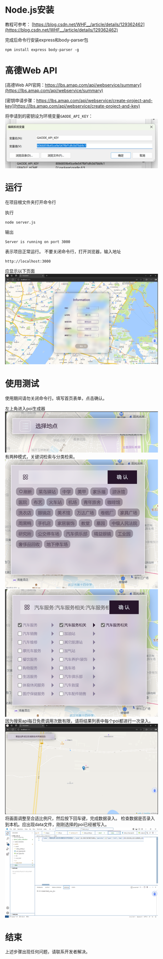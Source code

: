 # Node.js安装
教程可参考：
[https://blog.csdn.net/WHF__/article/details/129362462](https://blog.csdn.net/WHF__/article/details/129362462)

完成后命令行安装express和body-parser包
```
npm install express body-parser -g
```

# 高德Web API
[高德Web API官网：https://lbs.amap.com/api/webservice/summary](https://lbs.amap.com/api/webservice/summary)

[密钥申请步骤：https://lbs.amap.com/api/webservice/create-project-and-key](https://lbs.amap.com/api/webservice/create-project-and-key)

将申请到的密钥设为环境变量`GAODE_API_KEY`：
![环境变量](../asset/blog/gaode_web_api.png)

# 运行
在项目根文件夹打开命令行

执行
```
node server.js
```

输出
```
Server is running on port 3000
```
表示项目正常运行。
不要关闭命令行，打开浏览器，输入地址
```
http://localhost:3000
```
应显示以下页面
![zoom_collection](../asset/blog/zoom_coolection_web.png)

# 使用测试
使用期间请勿关闭命令行。填写首页表单，点击确认。

左上角进入poi生成器
![zoom_collection](../asset/blog/zoom_collection_1.png)
有两种模式，关键词检索与分类检索。
![zoom_collection](../asset/blog/zoom_collection_2.png)
![zoom_collection](../asset/blog/zoom_collection_3.png)
因为搜索api每日免费调用次数有限，请将结果列表中每个poi都进行一次录入。
![zoom_collection](../asset/blog/zoom_collection_4.png)
将画面调整至合适比例尺，然后按下回车键，完成数据录入。
检查数据是否录入到本机。应出现data文件，刚刚选择的poi已经被写入。
![zoom_collection](../asset/blog/zoom_collection_5.png)

# 结束
上述步骤出现任何问题，请联系开发者解决。